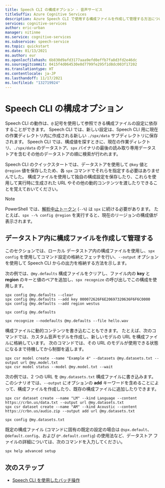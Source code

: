 ```yaml
---
title: Speech CLI の構成オプション - 音声サービス
titleSuffix: Azure Cognitive Services
description: Azure Speech CLI で使用する構成ファイルを作成して管理する方法について説明します。
services: cognitive-services
author: eric-urban
manager: nitinme
ms.service: cognitive-services
ms.subservice: speech-service
ms.topic: quickstart
ms.date: 01/13/2021
ms.author: eur
ms.openlocfilehash: 6b830d9afd3177aaa9efd0effb7fa8d3fd2e46dc
ms.sourcegitcommit: 0415f4d064530e0d7799fe295f1d8dc003f17202
ms.translationtype: HT
ms.contentlocale: ja-JP
ms.lasthandoff: 11/17/2021
ms.locfileid: "132719924"
---
```

# <a name="speech-cli-configuration-options"></a>Speech CLI の構成オプション

Speech CLI の動作は、`@` 記号を使用して参照できる構成ファイルの設定に依存することができます。 Speech CLI では、新しい設定は、Speech CLI 用に現在の作業ディレクトリ内に作成される新しい `./spx/data` サブディレクトリに保存されます。 Speech CLI では、構成値を探すときに、現在の作業ディレクトリ、`./spx/data` のデータストア、`spx` バイナリの最後の読み取り専用データストアを含むその他のデータストアの順に検索が行われます。 

Speech CLI のクイックスタートでは、データストアを使用して `@key` 値と `@region` 値を保存したため、各 `spx` コマンドでそれらを指定する必要はありませんでした。 構成ファイルを使用して独自の構成設定を保存したり、これらを使用して実行時に生成された URL やその他の動的コンテンツを渡したりできることを覚えておいてください。

> [!NOTE]
> PowerShell では、[解析中止トークン](https://docs.microsoft.com/powershell/module/microsoft.powershell.core/about/about_special_characters?view=powershell-7.2#stop-parsing-token---) (`--%`) は `spx` に続ける必要があります。 たとえば、`spx --% config @region` を実行すると、現在のリージョンの構成値が表示されます。

## <a name="create-and-manage-configuration-files-in-the-datastore"></a>データストア内に構成ファイルを作成して管理する

このセクションでは、ローカル データストア内の構成ファイルを使用し、`spx config` を使用してコマンド設定の格納とフェッチを行い、`--output` オプションを使用して Speech CLI からの出力を格納する方法を示します。

次の例では、`@my.defaults` 構成ファイルをクリアし、ファイル内の **key** と **region** のキーと値のペアを追加し、`spx recognize` の呼び出しでこの構成を使用します。

```console
spx config @my.defaults --clear
spx config @my.defaults --add key 000072626F6E20697320636F6F6C0000
spx config @my.defaults --add region westus

spx config @my.defaults

spx recognize --nodefaults @my.defaults --file hello.wav
```

構成ファイルに動的コンテンツを書き込むこともできます。 たとえば、次のコマンドでは、カスタム音声モデルを作成し、新しいモデルの URL を構成ファイルに格納しています。 次のコマンドでは、その URL のモデルが使用できる状態になるまで待機してから制御を返します。

```console
spx csr model create --name "Example 4" --datasets @my.datasets.txt --output url @my.model.txt
spx csr model status --model @my.model.txt --wait
```

次の例では、2 つの URL を `@my.datasets.txt` 構成ファイルに書き込みます。 このシナリオでは、`--output` にオプションの **add** キーワードを含めることによって、構成ファイルを作成したり、既存の構成ファイルに追加したりできます。


```console
spx csr dataset create --name "LM" --kind Language --content https://crbn.us/data.txt --output url @my.datasets.txt
spx csr dataset create --name "AM" --kind Acoustic --content https://crbn.us/audio.zip --output add url @my.datasets.txt

spx config @my.datasets.txt
```

既定の構成ファイル (コマンドに固有の既定の設定の場合は `@spx.default`、`@default.config`、および `@*.default.config`) の使用法など、データストア ファイルの詳細については、次のコマンドを入力してください。

```console
spx help advanced setup
```

## <a name="next-steps"></a>次のステップ 

* [Speech CLI を使用したバッチ操作](./spx-batch-operations.md)
